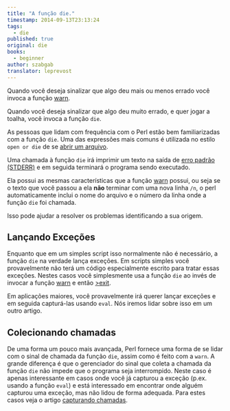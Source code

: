 ```yaml
---
title: "A função die."
timestamp: 2014-09-13T23:13:24
tags:
  - die
published: true
original: die
books:
  - beginner
author: szabgab
translator: leprevost
---
```



Quando você deseja sinalizar que algo deu mais ou menos errado você invoca a função [warn](/warn).

Quando você deseja sinalizar que algo deu muito errado, e quer jogar a toalha, você invoca a função `die`.


As pessoas que lidam com frequência com o Perl estão bem familiarizadas com a função `die`.
Uma das expressões mais comuns é utilizada no estilo `open or die` de se [abrir um arquivo](/abrindo-e-lendo-arquivos).

Uma chamada à função `die` irá imprimir um texto na saída de [erro padrão (STDERR)](https://perlmaven.com/stdout-stderr-and-redirection)
e em seguida terminará o programa sendo executado.

Ela possui as mesmas características que a função [warn](/warn) possui, ou seja se o texto que você passou a ela <b>não</b> terminar
com uma nova linha `/n`, o perl automaticamente inclui o nome do arquivo e o número da linha onde a função `die` foi chamada.

Isso pode ajudar a resolver os problemas identificando a sua origem.

## Lançando Exceções

Enquanto que em um simples script isso normalmente não é necessário, a função `die` na verdade lança exceções.
Em scripts simples você provavelmente não terá um código especialmente escrito para tratar essas exceções.
Nestes casos você simplesmente usa a função `die` ao invés de invocar a função [warn](/warn)
e então [>exit](https://perlmaven.com/how-to-exit-from-perl-script).


Em aplicações maiores, você provavelmente irá querer lançar exceções e em seguida capturá-las usando `eval`. 
Nós iremos lidar sobre isso em um outro artigo.


## Colecionando chamadas

De uma forma um pouco mais avançada, Perl fornece uma forma de se lidar com o sinal de chamada da função `die`,
assim como é feito com a `warn`. A grande diferença é que o gerenciador do sinal que coleta a chamada da função `die`
não impede que o programa seja interrompido. Neste caso é apenas interessante em casos onde você já capturou a exceção
(p.ex. usando a função `eval`) e está interessado em encontrar onde alguém capturou uma exceção,
mas não lidou de forma adequada.
Para estes casos veja o artigo [capturando chamadas](https://perlmaven.com/how-to-capture-and-save-warnings-in-perl).
